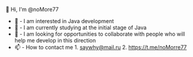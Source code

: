 👋 Hi, I'm @noMore77
- 👀 - I am interested in Java development
- 🌱 - I am currently studying at the initial stage of Java
- 💞 ️- I am looking for opportunities to collaborate with people who will help me develop in this direction
- 📫 - How to contact me 1. saywhy@mail.ru 2. https://t.me/noMorre77

<!---
noMore77/noMore77 is a ✨ special ✨ repository because its `README.md` (this file) appears on your GitHub profile.
You can click the Preview link to take a look at your changes.
--->
